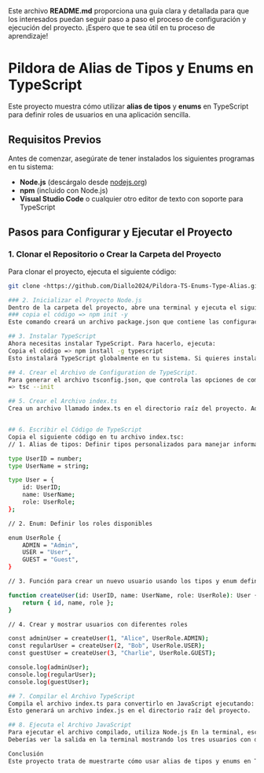 ## 
Este archivo **README.md** proporciona una guía clara y detallada para que los interesados puedan seguir paso a paso el proceso de configuración y ejecución del proyecto. ¡Espero que te sea útil en tu proceso de aprendizaje!

# Pildora de Alias de Tipos y Enums en TypeScript

Este proyecto muestra cómo utilizar **alias de tipos** y **enums** en TypeScript para definir roles de usuarios en una aplicación sencilla.

## Requisitos Previos

Antes de comenzar, asegúrate de tener instalados los siguientes programas en tu sistema:
- **Node.js** (descárgalo desde [nodejs.org](https://nodejs.org))
- **npm** (incluido con Node.js)
- **Visual Studio Code** o cualquier otro editor de texto con soporte para TypeScript

## Pasos para Configurar y Ejecutar el Proyecto

### 1. Clonar el Repositorio o Crear la Carpeta del Proyecto

Para clonar el proyecto, ejecuta el siguiente código:
```bash
git clone <https://github.com/Diallo2024/Pildora-TS-Enums-Type-Alias.git>

### 2. Inicializar el Proyecto Node.js
Dentro de la carpeta del proyecto, abre una terminal y ejecuta el siguiente comando para inicializar el proyecto Node.js:
### copia el código => npm init -y
Este comando creará un archivo package.json que contiene las configuraciones del proyecto Node.js.

## 3. Instalar TypeScript 
Ahora necesitas instalar TypeScript. Para hacerlo, ejecuta:
Copia el código => npm install -g typescript
Esto instalará TypeScript globalmente en tu sistema. Si quieres instalarlo localmente en tu proyecto, puedes ejecutar: => npm install typescript --save-dev

## 4. Crear el Archivo de Configuration de TypeScript.
Para generar el archivo tsconfig.json, que controla las opciones de compilación de TypeScript, ejecuta: 
=> tsc --init

## 5. Crear el Archivo index.ts
Crea un archivo llamado index.ts en el directorio raíz del proyecto. Aquí es donde escribirás el código de TypeScript para manejar los alias de tipos y enums.


## 6. Escribir el Código de TypeScript
Copia el siguiente código en tu archivo index.tsc:
// 1. Alias de tipos: Definir tipos personalizados para manejar información de usuarios

type UserID = number;
type UserName = string;

type User = {
    id: UserID;
    name: UserName;
    role: UserRole;
};

// 2. Enum: Definir los roles disponibles

enum UserRole {
    ADMIN = "Admin",
    USER = "User",
    GUEST = "Guest",
}

// 3. Función para crear un nuevo usuario usando los tipos y enum definidos

function createUser(id: UserID, name: UserName, role: UserRole): User {
    return { id, name, role };
}

// 4. Crear y mostrar usuarios con diferentes roles

const adminUser = createUser(1, "Alice", UserRole.ADMIN);
const regularUser = createUser(2, "Bob", UserRole.USER);
const guestUser = createUser(3, "Charlie", UserRole.GUEST);

console.log(adminUser);
console.log(regularUser);
console.log(guestUser);

## 7. Compilar el Archivo TypeScript
Compila el archivo index.ts para convertirlo en JavaScript ejecutando: => tsc index.ts
Esto generará un archivo index.js en el directorio raíz del proyecto.

## 8. Ejecuta el Archivo JavaScript
Para ejecutar el archivo compilado, utiliza Node.js En la terminal, escribe: => node index.js
Deberías ver la salida en la terminal mostrando los tres usuarios con diferentes roles.

Conclusión
Este proyecto trata de muestrarte cómo usar alias de tipos y enums en TypeScript para definir roles de usuario y manejar usuarios en una aplicación simple. ¡Diviértete practicando!





